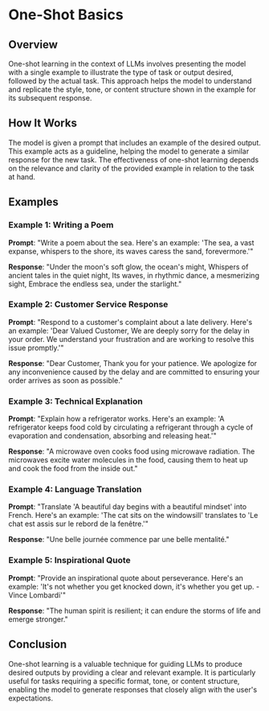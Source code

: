 # One-Shot Basics

## Overview
One-shot learning in the context of LLMs involves presenting the model with a single example to illustrate the type of task or output desired, followed by the actual task. This approach helps the model to understand and replicate the style, tone, or content structure shown in the example for its subsequent response.

## How It Works
The model is given a prompt that includes an example of the desired output. This example acts as a guideline, helping the model to generate a similar response for the new task. The effectiveness of one-shot learning depends on the relevance and clarity of the provided example in relation to the task at hand.

## Examples

### Example 1: Writing a Poem
**Prompt**: "Write a poem about the sea. Here's an example: 'The sea, a vast expanse, whispers to the shore, its waves caress the sand, forevermore.'"

**Response**:
"Under the moon's soft glow, the ocean's might,
Whispers of ancient tales in the quiet night,
Its waves, in rhythmic dance, a mesmerizing sight,
Embrace the endless sea, under the starlight."

### Example 2: Customer Service Response
**Prompt**: "Respond to a customer's complaint about a late delivery. Here's an example: 'Dear Valued Customer, We are deeply sorry for the delay in your order. We understand your frustration and are working to resolve this issue promptly.'"

**Response**:
"Dear Customer, Thank you for your patience. We apologize for any inconvenience caused by the delay and are committed to ensuring your order arrives as soon as possible."

### Example 3: Technical Explanation
**Prompt**: "Explain how a refrigerator works. Here's an example: 'A refrigerator keeps food cold by circulating a refrigerant through a cycle of evaporation and condensation, absorbing and releasing heat.'"

**Response**:
"A microwave oven cooks food using microwave radiation. The microwaves excite water molecules in the food, causing them to heat up and cook the food from the inside out."

### Example 4: Language Translation
**Prompt**: "Translate 'A beautiful day begins with a beautiful mindset' into French. Here's an example: 'The cat sits on the windowsill' translates to 'Le chat est assis sur le rebord de la fenêtre.'"

**Response**:
"Une belle journée commence par une belle mentalité."

### Example 5: Inspirational Quote
**Prompt**: "Provide an inspirational quote about perseverance. Here's an example: 'It's not whether you get knocked down, it's whether you get up. - Vince Lombardi'"

**Response**:
"The human spirit is resilient; it can endure the storms of life and emerge stronger."

## Conclusion
One-shot learning is a valuable technique for guiding LLMs to produce desired outputs by providing a clear and relevant example. It is particularly useful for tasks requiring a specific format, tone, or content structure, enabling the model to generate responses that closely align with the user's expectations.
